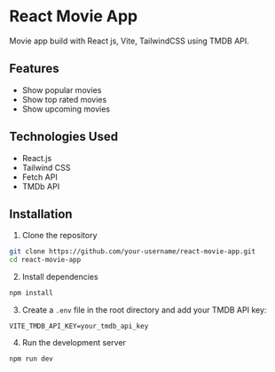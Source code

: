 # React Movie App

Movie app build with React js, Vite, TailwindCSS using TMDB API.

## Features

- Show popular movies
- Show top rated movies
- Show upcoming movies

## Technologies Used

- React.js
- Tailwind CSS
- Fetch API
- TMDb API

## Installation

1. Clone the repository

```bash
git clone https://github.com/your-username/react-movie-app.git
cd react-movie-app
```

2. Install dependencies

```bash
npm install
```

3. Create a `.env` file in the root directory and add your TMDB API key:

```
VITE_TMDB_API_KEY=your_tmdb_api_key
```

4. Run the development server

```bash
npm run dev
```

